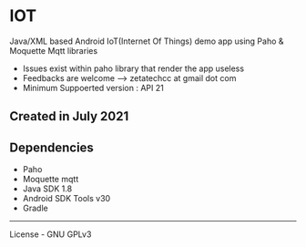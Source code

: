 # IOT
Java/XML based Android IoT(Internet Of Things) demo app using Paho & Moquette Mqtt libraries

- Issues exist within paho library that render the app useless
- Feedbacks are welcome --> zetatechcc at gmail dot com
- Minimum Suppoerted version : API 21

Created in July 2021
------
## Dependencies
- Paho
- Moquette mqtt
- Java SDK 1.8
- Android SDK Tools v30
- Gradle

------
License - GNU GPLv3
